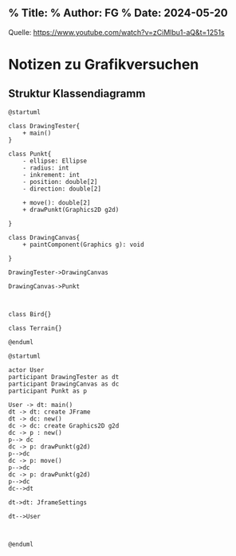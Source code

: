 % Title: 
% Author: FG 
% Date: 2024-05-20 
--- 

Quelle: https://www.youtube.com/watch?v=zCiMlbu1-aQ&t=1251s


# Notizen zu Grafikversuchen 


## Struktur Klassendiagramm 


```plantuml
@startuml 

class DrawingTester{
    + main()
}

class Punkt{
    - ellipse: Ellipse
    - radius: int
    - inkrement: int
    - position: double[2]
    - direction: double[2]

    + move(): double[2]
    + drawPunkt(Graphics2D g2d)

}

class DrawingCanvas{
    + paintComponent(Graphics g): void

}

DrawingTester->DrawingCanvas

DrawingCanvas->Punkt



class Bird{}

class Terrain{}

@enduml 
```


```plantuml
@startuml

actor User
participant DrawingTester as dt 
participant DrawingCanvas as dc
participant Punkt as p 

User -> dt: main()
dt -> dt: create JFrame
dt -> dc: new()
dc -> dc: create Graphics2D g2d
dc -> p : new()
p--> dc
dc -> p: drawPunkt(g2d)
p-->dc
dc -> p: move()
p-->dc
dc -> p: drawPunkt(g2d)
p-->dc
dc-->dt

dt->dt: JframeSettings

dt-->User



@enduml
```



